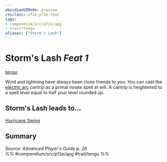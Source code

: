 ```yaml
---
obsidianUIMode: preview
cssclass: pf2e,pf2e-feat
tags:
- compendium/src/pf2e/apg
- trait/tengu
aliases: ["Storm's Lash"]
---
```

# Storm's Lash  *Feat 1*  
[tengu](tengu-b1.md "Tengu Ancestry & Heritage Trait")  


Wind and lightning have always been close friends to you. You can cast the [electric arc](electric-arc.md) cantrip as a primal innate spell at will. A cantrip is heightened to a spell level equal to half your level rounded up.

## Storm's Lash leads to...

[Hurricane Swing](hurricane-swing-loag.md)

## Summary

*Source: Advanced Player's Guide p. 26*  
%% #compendium/src/pf2e/apg #trait/tengu %%